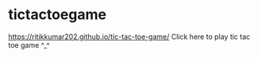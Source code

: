 # tictactoegame
https://ritikkumar202.github.io/tic-tac-toe-game/ Click here to play tic tac toe game ^_^
